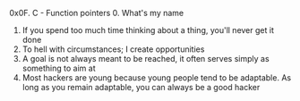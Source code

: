 0x0F. C - Function pointers
0. What's my name
1. If you spend too much time thinking about a thing, you'll never get it done
2. To hell with circumstances; I create opportunities
3. A goal is not always meant to be reached, it often serves simply as something to aim at
4. Most hackers are young because young people tend to be adaptable. As long as you remain adaptable, you can always be a good hacker
